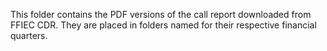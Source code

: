This folder contains the PDF versions of the call report downloaded from FFIEC CDR. They are placed in folders named for their respective financial quarters.
